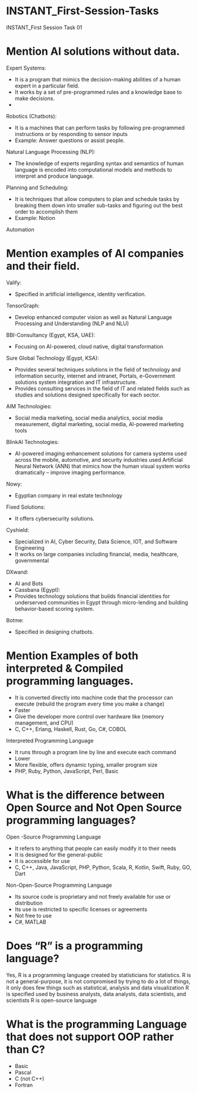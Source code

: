 # INSTANT_First-Session-Tasks
INSTANT_First Session Task 01

# Mention AI solutions without data.
Expert Systems:
* It is a program that mimics the decision-making abilities of a human expert in a particular field.
* It works by a set of pre-programmed rules and a knowledge base to make decisions.
* 
Robotics (Chatbots):
* It is a machines that can perform tasks by following pre-programmed instructions or by responding to sensor inputs
* Example: Answer questions or assist people.

Natural Language Processing (NLP):
* The knowledge of experts regarding syntax and semantics of human language is encoded into computational models and methods to interpret and   produce language.

Planning and Scheduling:
* It is techniques that allow computers to plan and schedule tasks by breaking them down into smaller sub-tasks and figuring out the best order to accomplish them
* Example: Notion

Automation

# Mention examples of AI companies and their field.
Valify: 
* Specified in artificial intelligence, identity verification.

TensorGraph:
* Develop enhanced computer vision as well as Natural Language Processing and Understanding (NLP and NLU)

BBI-Consultancy (Egypt, KSA, UAE):
* Focusing on AI-powered, cloud native, digital transformation

Sure Global Technology (Egypt, KSA):
* Provides several techniques solutions in the field of technology and information security, internet and intranet, Portals, e-Government solutions system integration and IT infrastructure.
* Provides consulting services in the field of IT and related fields such as studies and solutions designed specifically for each sector.

AIM Technologies:
* Social media marketing, social media analytics, social media measurement, digital marketing, social media, AI-powered marketing tools

BlinkAI Technologies:
* AI-powered imaging enhancement solutions for camera systems used across the mobile, automotive, and security industries used Artificial Neural Network (ANN) that mimics how the human visual system works dramatically – improve imaging performance.

Nowy:
* Egyptian company in real estate technology

Fixed Solutions:
* It offers cybersecurity solutions.

Cyshield:
* Specialized in AI, Cyber Security, Data Science, IOT, and Software Engineering
* It works on large companies including financial, media, healthcare, governmental

DXwand:
* AI and Bots
* Cassbana (Egypt):
* Provides technology solutions that builds financial identities for underserved communities in Egypt through micro-lending and building behavior-based scoring system.

Botme: 
* Specified in designing chatbots.

# Mention Examples of both interpreted & Compiled programming languages.
* It is converted directly into machine code that the processor can execute (rebuild the program every time you make a change)
* Faster
* Give the developer more control over hardware like (memory management, and CPU)
* C, C++, Erlang, Haskell, Rust, Go, C#, COBOL

Interpreted Programming Language
* It runs through a program line by line and execute each command
* Lower
* More flexible, offers dynamic typing, smaller program size
* PHP, Ruby, Python, JavaScript, Perl, Basic

# What is the difference between Open Source and Not Open Source programming languages?
Open -Source Programming Language
* It refers to anything that people can easily modify it to their needs
* It is designed for the general-public
* It is accessible for use
* C, C++, Java, JavaScript, PHP, Python, Scala, R, Kotlin, Swift, Ruby, GO, Dart

Non-Open-Source Programming Language
* Its source code is proprietary and not freely available for use or distribution
* Its use is restricted to specific licenses or agreements
* Not free to use
* C#, MATLAB

# Does “R” is a programming language?
Yes, R is a programming language created by statisticians for statistics.
R is not a general-purpose, it is not compromised by trying to do a lot of things, it only does few things such as statistical, analysis and data visualization
R is specified used by business analysts, data analysts, data scientists, and scientists
R is open-source language

# What is the programming Language that does not support OOP rather than C?
* Basic
* Pascal
* C (not C++)
* Fortran




